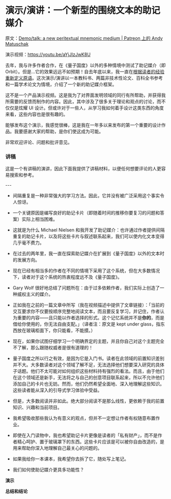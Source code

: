 # 演示/演讲：一个新型的围绕文本的助记媒介

原文：[Demo/talk: a new peritextual mnemonic medium | Patreon 上的 Andy Matuschak](https://www.patreon.com/posts/demo-talk-new-66348634)

演示视频：https://youtu.be/aYjJIzJwK8U

去年，我与许多作者合作，在《量子国度》以外的多种情境中测试了助记媒介（即 Orbit）。但是...它的效果远远不如预期！自去年底以来，我一直在[根据读者的经验重新定义原语](https://www.patreon.com/posts/revamping-medium-55309960)。这次演示/演讲以一本教科书、两篇非技术性论文、百科全书参考和一篇学术论文为情境，介绍了一个新的助记媒介框架。

这不是一个产品演示视频。这是我为了对界面发明领域的同行有所帮助，并获得我所需要的反馈而制作的内容。因此，其中涉及了很多关于理论和观点的讨论，而不仅仅是炫耀 UI 设计。但或许对于一些人，从学习我如何着手设计这类东西的角度来看，这些内容也是很有趣的。

能够发布这个演示，我感觉很棒，这是我在一年多以来发布的第一个重要的设计作品。我要感谢大家的帮助，是你们使这成为可能。

非常欢迎评论、问题和批评意见。

### 讲稿

这是一个有讲稿的演讲，因此下面我提供了讲稿材料，以便任何想要评论的人更容易搜索和参考。

\---

- 间隔重复是一种非常强大的学习方法。因此，它并没有被广泛采用这个事实令人惊讶。

- 一个关键原因是编写良好的助记卡片（即随着时间的推移你要复习的问题和答案）实际上相当困难。

- 这就是为什么 Michael Nielsen 和我开发了助记媒介：也许通过作者提供间隔重复的助记卡片，以及将这些卡片与叙述联系起来，我们可以使内化文本变得几乎毫不费力。

- 在过去的两年里，我一直在探索助记媒介在扩展到《量子国度》以外的文本时的发展方向。

- 现在已经有相当多的作者在不同的情境下采用了这个系统，但在大多数情况下，读者对于这个系统的热衷程度远不及《量子国度》。

- Gary Wolf 很好地总结了问题所在：由于过多依赖作者，我们实际上创造了一种威权主义的媒介。

- 正如我在之前的一篇文章中所写（我在视频描述中提供了文章链接）：「当前的交互要求你不仅要按顺序完整地阅读文本，而且要反复学习，并记住，作者认为重要的内容——且只能以作者选择的形式。这个记忆系统并不是**你的**，而是借给你使用的，你无法自由支配。」（译者注：原文是 kept under glass，指东西放在玻璃柜面下，你只能看，不能摸。）

- 现在，如果你试图仔细学习一个明确界定的主题，并且你自己对这个主题完全不了解，那么跟随权威者是很有道理的！

- 量子国度之所以行之有效，是因为它是入门书。读者在此领域的前置知识差别并不大。大多数读者对这个领域了解不足，无法选择他们想要深入研究的具体子话题。他们不太可能对如何组织这些材料持有强烈的看法。而且，由于他们在这个领域还是新手，无法将之与自己的创意项目联系起来，所以不允许他们添加自己的卡片也无妨。然而，他们仍然希望全面地、深入地理解这些知识。这些读者能从深入的引导式学习体验中受益。

- 但是，大多数阅读并非如此。绝大部分阅读不是那么线性，更依赖于我的前置知识、兴趣和当前项目。

- 我希望吸收那些我认为有意义的观点，但并不一定想让作者有权随意布置作业。

- 即使在入门读物中，我也希望助记卡片更像是读者的「私有财产」，而不是作者精心呵护、置于玻璃罩下的东西。这些卡片应该是可以被你自由改造的，是用来帮助你深入地理解自己最关心的问题的。

- 如果我给你一本课本，我希望你去拆了它，随处写上笔记。

- 我们如何使助记媒介更具多功能性？

**演示**

**总结和结论**